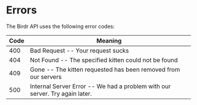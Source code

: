 <h1 class="visible" id="errors">Errors</h1>

The Birdr API uses the following error codes:


Code | Meaning
---------- | -------
400 | Bad Request -- Your request sucks
404 | Not Found -- The specified kitten could not be found
409 | Gone -- The kitten requested has been removed from our servers
500 | Internal Server Error -- We had a problem with our server. Try again later.
